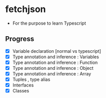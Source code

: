 # fetchjson
- For the purpose to learn Typescript

## Progress
- [x] Variable declaration [normal vs typescript]
- [x] Type annotation and inference : Variables
- [x] Type annotation and inference : Function
- [x] Type annotation and inference : Object
- [x] Type annotation and inference : Array
- [x] Tuples , type alias
- [x] Interfaces
- [x] Classes